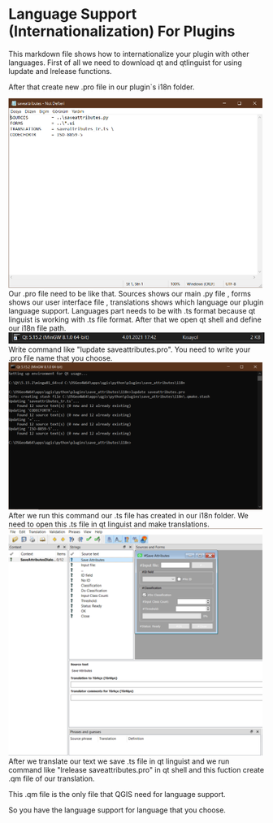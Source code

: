 <h1> Language Support (Internationalization) For Plugins </h1>
This markdown file shows how to internationalize your plugin with other languages. 
First of all we need to download qt and qtlinguist for using lupdate and lrelease functions. 

After that create new .pro file in our plugin`s i18n folder. 

<img src = "https://github.com/Afacaann/GIS-Programming/blob/main/1.PNG" width ="500" />
Our .pro file need to be like that. Sources shows our main .py file , forms shows our user interface file , translations shows which language our plugin language support. 
Languages part needs to be with .ts format because qt linguist is working with .ts file format. 
After that we open qt shell and define our i18n file path.
<img src = "https://github.com/Afacaann/GIS-Programming/blob/main/2.PNG" />
Write command like "lupdate saveattributes.pro".  You need to write your .pro file name that you choose.
<img src = "https://github.com/Afacaann/GIS-Programming/blob/main/3.PNG" width ="500" />
After we run this command our .ts file has created in our i18n folder. 
We need to open this .ts file in qt linguist and make translations. 
<img src = "https://github.com/Afacaann/GIS-Programming/blob/main/4.PNG" width ="500" />
After we translate our text we save .ts file in qt linguist and we run command like "lrelease saveattributes.pro" in qt shell and this fuction create .qm file of our translation. 

This .qm file is the only file that QGIS need for language support. 

So you have the language support for language that you choose.
